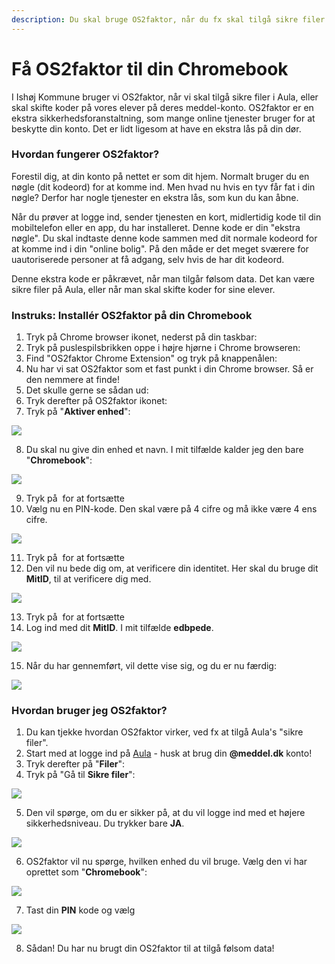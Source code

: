 ```yaml
---
description: Du skal bruge OS2faktor, når du fx skal tilgå sikre filer på Aula
---
```


# Få OS2faktor til din Chromebook

I Ishøj Kommune bruger vi OS2faktor, når vi skal tilgå sikre filer i Aula, eller skal skifte koder på vores elever på deres meddel-konto. OS2faktor er en ekstra sikkerhedsforanstaltning, som mange online tjenester bruger for at beskytte din konto. Det er lidt ligesom at have en ekstra lås på din dør.

### Hvordan fungerer OS2faktor?

Forestil dig, at din konto på nettet er som dit hjem. Normalt bruger du en nøgle (dit kodeord) for at komme ind. Men hvad nu hvis en tyv får fat i din nøgle? Derfor har nogle tjenester en ekstra lås, som kun du kan åbne.

Når du prøver at logge ind, sender tjenesten en kort, midlertidig kode til din mobiltelefon eller en app, du har installeret. Denne kode er din "ekstra nøgle". Du skal indtaste denne kode sammen med dit normale kodeord for at komme ind i din "online bolig". På den måde er det meget sværere for uautoriserede personer at få adgang, selv hvis de har dit kodeord.

Denne ekstra kode er påkrævet, når man tilgår følsom data. Det kan være sikre filer på Aula, eller når man skal skifte koder for sine elever.



### Instruks: Installér OS2faktor på din Chromebook

1. Tryk på Chrome browser ikonet, nederst på din taskbar: <img src="../.gitbook/assets/trin001-removebg-preview.png" alt="" data-size="line">
2. Tryk på puslespilsbrikken oppe i højre hjørne i Chrome browseren: <img src="../.gitbook/assets/trin002.png" alt="" data-size="line">
3. Find "OS2faktor Chrome Extension" og tryk på knappenålen: <img src="../.gitbook/assets/image (12).png" alt="" data-size="line">
4. Nu har vi sat OS2faktor som et fast punkt i din Chrome browser. Så er den nemmere at finde!
5. Det skulle gerne se sådan ud: <img src="../.gitbook/assets/image (13).png" alt="" data-size="line">
6. Tryk derefter på OS2faktor ikonet: <img src="../.gitbook/assets/image (15).png" alt="" data-size="line">
7. Tryk på "**Aktiver enhed**":

![](<../.gitbook/assets/image (17).png>)

8. Du skal nu give din enhed et navn. I mit tilfælde kalder jeg den bare "**Chromebook**":

![](<../.gitbook/assets/image (18).png>)

9. Tryk på <img src="../.gitbook/assets/image (19).png" alt="" data-size="line"> for at fortsætte
10. Vælg nu en PIN-kode. Den skal være på 4 cifre og må ikke være 4 ens cifre.

![](<../.gitbook/assets/image (20).png>)

11. Tryk på <img src="../.gitbook/assets/image (21).png" alt="" data-size="line"> for at fortsætte
12. Den vil nu bede dig om, at verificere din identitet. Her skal du bruge dit **MitID**, til at verificere dig med.

![](<../.gitbook/assets/image (22).png>)

13. Tryk på <img src="../.gitbook/assets/image (23).png" alt="" data-size="line"> for at fortsætte
14. Log ind med dit **MitID**. I mit tilfælde **edbpede**.

![](<../.gitbook/assets/image (24).png>)

15. Når du har gennemført, vil dette vise sig, og du er nu færdig:

![](<../.gitbook/assets/image (26).png>)





### Hvordan bruger jeg OS2faktor?

1. Du kan tjekke hvordan OS2faktor virker, ved fx at tilgå Aula's "sikre filer".
2. Start med at logge ind på [Aula](https://aula.dk) - husk at brug din **@meddel.dk** konto!
3. Tryk derefter på "**Filer**": <img src="../.gitbook/assets/image (27).png" alt="" data-size="line">
4. Tryk på "Gå til **Sikre filer**":

![](<../.gitbook/assets/image (28).png>)

5. Den vil spørge, om du er sikker på, at du vil logge ind med et højere sikkerhedsniveau. Du trykker bare **JA**.

![](<../.gitbook/assets/image (29).png>)

6. OS2faktor vil nu spørge, hvilken enhed du vil bruge. Vælg den vi har oprettet som "**Chromebook**":

![](<../.gitbook/assets/image (30).png>)

7. Tast din **PIN** kode og vælg <img src="../.gitbook/assets/image (32).png" alt="" data-size="line">

![](<../.gitbook/assets/image (31).png>)

8. Sådan! Du har nu brugt din OS2faktor til at tilgå følsom data!

